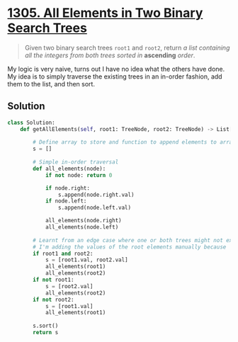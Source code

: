 # [1305. All Elements in Two Binary Search Trees](https://leetcode.com/problems/all-elements-in-two-binary-search-trees/)

> Given two binary search trees `root1` and `root2`, return *a list containing all the integers from both trees sorted in* **ascending** *order*.

My logic is very naive, turns out I have no idea what the others have done. My idea is to simply traverse the existing trees in an in-order fashion, add them to the list, and then sort.

## Solution

```python
class Solution:
    def getAllElements(self, root1: TreeNode, root2: TreeNode) -> List[int]:
        
        # Define array to store and function to append elements to array
        s = []
        
        # Simple in-order traversal
        def all_elements(node):
            if not node: return 0

            if node.right: 
                s.append(node.right.val)
            if node.left:
                s.append(node.left.val)

            all_elements(node.right)
            all_elements(node.left)
            
        # Learnt from an edge case where one or both trees might not exist
        # I'm adding the values of the root elements manually because 
        if root1 and root2:
            s = [root1.val, root2.val]
            all_elements(root1)
            all_elements(root2)
        if not root1:
            s = [root2.val]
            all_elements(root2)
        if not root2:
            s = [root1.val]
            all_elements(root1)
            
        s.sort()
        return s
```
